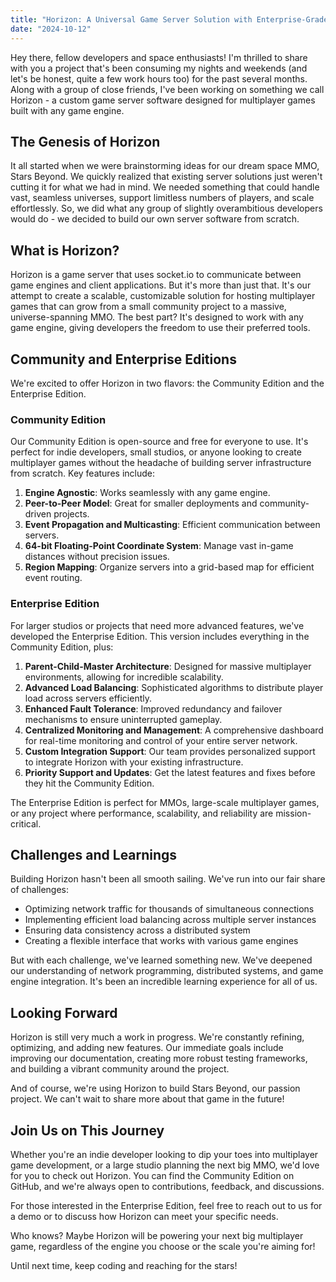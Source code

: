 ```yaml
---
title: "Horizon: A Universal Game Server Solution with Enterprise-Grade Capabilities"
date: "2024-10-12"
---
```


Hey there, fellow developers and space enthusiasts! I'm thrilled to share with you a project that's been consuming my nights and weekends (and let's be honest, quite a few work hours too) for the past several months. Along with a group of close friends, I've been working on something we call Horizon - a custom game server software designed for multiplayer games built with any game engine.

## The Genesis of Horizon

It all started when we were brainstorming ideas for our dream space MMO, Stars Beyond. We quickly realized that existing server solutions just weren't cutting it for what we had in mind. We needed something that could handle vast, seamless universes, support limitless numbers of players, and scale effortlessly. So, we did what any group of slightly overambitious developers would do - we decided to build our own server software from scratch.

## What is Horizon?

Horizon is a game server that uses socket.io to communicate between game engines and client applications. But it's more than just that. It's our attempt to create a scalable, customizable solution for hosting multiplayer games that can grow from a small community project to a massive, universe-spanning MMO. The best part? It's designed to work with any game engine, giving developers the freedom to use their preferred tools.

## Community and Enterprise Editions

We're excited to offer Horizon in two flavors: the Community Edition and the Enterprise Edition.

### Community Edition

Our Community Edition is open-source and free for everyone to use. It's perfect for indie developers, small studios, or anyone looking to create multiplayer games without the headache of building server infrastructure from scratch. Key features include:

1. **Engine Agnostic**: Works seamlessly with any game engine.
2. **Peer-to-Peer Model**: Great for smaller deployments and community-driven projects.
3. **Event Propagation and Multicasting**: Efficient communication between servers.
4. **64-bit Floating-Point Coordinate System**: Manage vast in-game distances without precision issues.
5. **Region Mapping**: Organize servers into a grid-based map for efficient event routing.

### Enterprise Edition

For larger studios or projects that need more advanced features, we've developed the Enterprise Edition. This version includes everything in the Community Edition, plus:

1. **Parent-Child-Master Architecture**: Designed for massive multiplayer environments, allowing for incredible scalability.
2. **Advanced Load Balancing**: Sophisticated algorithms to distribute player load across servers efficiently.
3. **Enhanced Fault Tolerance**: Improved redundancy and failover mechanisms to ensure uninterrupted gameplay.
4. **Centralized Monitoring and Management**: A comprehensive dashboard for real-time monitoring and control of your entire server network.
5. **Custom Integration Support**: Our team provides personalized support to integrate Horizon with your existing infrastructure.
6. **Priority Support and Updates**: Get the latest features and fixes before they hit the Community Edition.

The Enterprise Edition is perfect for MMOs, large-scale multiplayer games, or any project where performance, scalability, and reliability are mission-critical.

## Challenges and Learnings

Building Horizon hasn't been all smooth sailing. We've run into our fair share of challenges:

- Optimizing network traffic for thousands of simultaneous connections
- Implementing efficient load balancing across multiple server instances
- Ensuring data consistency across a distributed system
- Creating a flexible interface that works with various game engines

But with each challenge, we've learned something new. We've deepened our understanding of network programming, distributed systems, and game engine integration. It's been an incredible learning experience for all of us.

## Looking Forward

Horizon is still very much a work in progress. We're constantly refining, optimizing, and adding new features. Our immediate goals include improving our documentation, creating more robust testing frameworks, and building a vibrant community around the project.

And of course, we're using Horizon to build Stars Beyond, our passion project. We can't wait to share more about that game in the future!

## Join Us on This Journey

Whether you're an indie developer looking to dip your toes into multiplayer game development, or a large studio planning the next big MMO, we'd love for you to check out Horizon. You can find the Community Edition on GitHub, and we're always open to contributions, feedback, and discussions.

For those interested in the Enterprise Edition, feel free to reach out to us for a demo or to discuss how Horizon can meet your specific needs.

Who knows? Maybe Horizon will be powering your next big multiplayer game, regardless of the engine you choose or the scale you're aiming for!

Until next time, keep coding and reaching for the stars!
